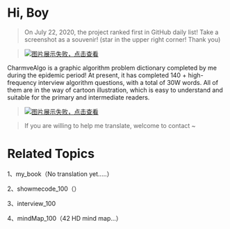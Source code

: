 # Hi, Boy

> On July 22, 2020, the project ranked first in GitHub daily list! Take a screenshot as a souvenir! (star in the upper right corner! Thank you)

> [![图片展示失败，点击查看](https://www.geekxh.com/mark.png)](https://www.geekxh.com/mark.png)

CharmveAlgo is a graphic algorithm problem dictionary completed by me during the epidemic period! At present, it has completed 140 + high-frequency interview algorithm questions, with a total of 30W words. All of them are in the way of cartoon illustration, which is easy to understand and suitable for the primary and intermediate readers.

> [![图片展示失败，点击查看](https://www.geekxh.com/book.png)](https://www.geekxh.com/book.png)

> If you are willing to help me translate, welcome to contact ~

# Related Topics

1、my_book（No translation yet.....）

2、showmecode_100（）

3、interview_100

4、mindMap_100（42 HD mind map...）
